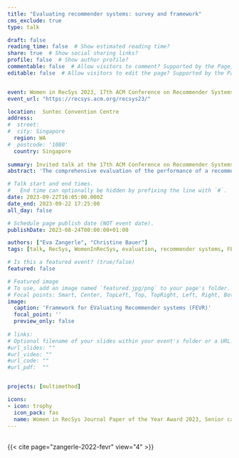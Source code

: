 ```yaml
---
title: "Evaluating recommender systems: survey and framework"
cms_exclude: true
type: talk

draft: false
reading_time: false  # Show estimated reading time?
share: true  # Show social sharing links?
profile: false  # Show author profile?
commentable: false  # Allow visitors to comment? Supported by the Page, Post, and Docs content types.
editable: false  # Allow visitors to edit the page? Supported by the Page, Post, and Docs content types.


event: Women in RecSys 2023, 17th ACM Conference on Recommender Systems (RecSys 2023)
event_url: "https://recsys.acm.org/recsys23/"

location:  Suntec Convention Centre
address:
#  street: 
#  city: Singapore
  region: WA
#  postcode: '1080'
  country: Singapore
  
summary: Invited talk at the 17th ACM Conference on Recommender Systems (RecSys 2023) as awardee of the Women in RecSys Journal Paper of the Year Award 2023, Senior category.
abstract: 'The comprehensive evaluation of the performance of a recommender system is a complex endeavor: many facets need to be considered in configuring an adequate and effective evaluation setting. Such facets include, for instance, defining the specific goals of the evaluation, choosing an evaluation method, underlying data, and suitable evaluation metrics. In this paper, we consolidate and systematically organize this dispersed knowledge on recommender systems evaluation. We introduce the “Framework for EValuating Recommender systems” (FEVR) that we derive from the discourse on recommender systems evaluation. In FEVR, we categorize the evaluation space of recommender systems evaluation. We postulate that the comprehensive evaluation of a recommender system frequently requires considering multiple facets and perspectives in the evaluation. The FEVR framework provides a structured foundation to adopt adequate evaluation configurations that encompass this required multi-facettedness and provides the basis to advance in the field. We outline and discuss the challenges of a comprehensive evaluation of recommender systems, and provide an outlook on what we need to embrace and do to move forward as a research community.'

# Talk start and end times.
#   End time can optionally be hidden by prefixing the line with `#`.
date: 2023-09-22T16:05:00.000Z
date_end: 2023-09-22 17:25:00
all_day: false

# Schedule page publish date (NOT event date).
publishDate: 2023-08-24T00:00:00+01:00

authors: ["Eva Zangerle", "Christine Bauer"]
tags: [talk, RecSys, WomenInRecSys, evaluation, recommender systems, FEVR, survey, multimethod, framework]

# Is this a featured event? (true/false)
featured: false

# Featured image
# To use, add an image named `featured.jpg/png` to your page's folder.
# Focal points: Smart, Center, TopLeft, Top, TopRight, Left, Right, BottomLeft, Bottom, BottomRight.
image:
  caption: 'Framework for EValuating Recommender systems (FEVR)'
  focal_point: ''
  preview_only: false
  
# links:
# Optional filename of your slides within your event's folder or a URL.
#url_slides: ""
#url_video: ""
#url_code: ""
#url_pdf:  ""


projects: [multimethod]

icons:
- icon: trophy
  icon_pack: fas
  name: Women in RecSys Journal Paper of the Year Award 2023, Senior category
---
```



<br>
{{< cite  page="zangerle-2022-fevr" view="4" >}}
